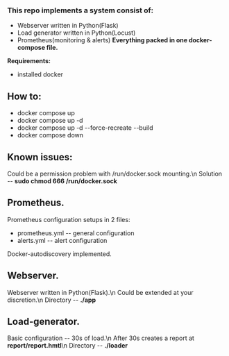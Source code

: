 ### This repo implements a system consist of:
- Webserver written in Python(Flask)
- Load generator written in Python(Locust)
- Prometheus(monitoring & alerts)
**Everything packed in one docker-compose file.**

**Requirements:**
- installed docker


## How to:
- docker compose up      
- docker compose up -d  
- docker compose up -d --force-recreate --build
- docker compose down

## Known issues:
Could be a permission problem with /run/docker.sock mounting.\n
Solution -- **sudo chmod 666 /run/docker.sock**


## Prometheus.

Prometheus configuration setups in 2 files:
- prometheus.yml -- general configuration
- alerts.yml -- alert configuration

Docker-autodiscovery implemented.



## Webserver.

Webserver written in Python(Flask).\n
Could be extended at your discretion.\n
Directory -- **./app**


## Load-generator.

Basic configuration -- 30s of load.\n
After 30s creates a report at **report/report.hmtl**\n
Directory -- **./loader**





